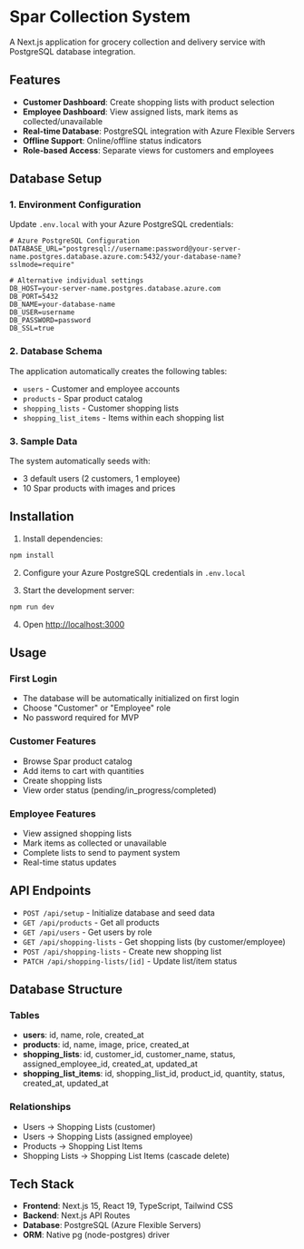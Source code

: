 # Spar Collection System

A Next.js application for grocery collection and delivery service with PostgreSQL database integration.

## Features

- **Customer Dashboard**: Create shopping lists with product selection
- **Employee Dashboard**: View assigned lists, mark items as collected/unavailable
- **Real-time Database**: PostgreSQL integration with Azure Flexible Servers
- **Offline Support**: Online/offline status indicators
- **Role-based Access**: Separate views for customers and employees

## Database Setup

### 1. Environment Configuration

Update `.env.local` with your Azure PostgreSQL credentials:

```env
# Azure PostgreSQL Configuration
DATABASE_URL="postgresql://username:password@your-server-name.postgres.database.azure.com:5432/your-database-name?sslmode=require"

# Alternative individual settings
DB_HOST=your-server-name.postgres.database.azure.com
DB_PORT=5432
DB_NAME=your-database-name
DB_USER=username
DB_PASSWORD=password
DB_SSL=true
```

### 2. Database Schema

The application automatically creates the following tables:
- `users` - Customer and employee accounts
- `products` - Spar product catalog
- `shopping_lists` - Customer shopping lists
- `shopping_list_items` - Items within each shopping list

### 3. Sample Data

The system automatically seeds with:
- 3 default users (2 customers, 1 employee)
- 10 Spar products with images and prices

## Installation

1. Install dependencies:
```bash
npm install
```

2. Configure your Azure PostgreSQL credentials in `.env.local`

3. Start the development server:
```bash
npm run dev
```

4. Open [http://localhost:3000](http://localhost:3000)

## Usage

### First Login
- The database will be automatically initialized on first login
- Choose "Customer" or "Employee" role
- No password required for MVP

### Customer Features
- Browse Spar product catalog
- Add items to cart with quantities
- Create shopping lists
- View order status (pending/in_progress/completed)

### Employee Features
- View assigned shopping lists
- Mark items as collected or unavailable
- Complete lists to send to payment system
- Real-time status updates

## API Endpoints

- `POST /api/setup` - Initialize database and seed data
- `GET /api/products` - Get all products
- `GET /api/users` - Get users by role
- `GET /api/shopping-lists` - Get shopping lists (by customer/employee)
- `POST /api/shopping-lists` - Create new shopping list
- `PATCH /api/shopping-lists/[id]` - Update list/item status

## Database Structure

### Tables
- **users**: id, name, role, created_at
- **products**: id, name, image, price, created_at
- **shopping_lists**: id, customer_id, customer_name, status, assigned_employee_id, created_at, updated_at
- **shopping_list_items**: id, shopping_list_id, product_id, quantity, status, created_at, updated_at

### Relationships
- Users → Shopping Lists (customer)
- Users → Shopping Lists (assigned employee)
- Products → Shopping List Items
- Shopping Lists → Shopping List Items (cascade delete)

## Tech Stack

- **Frontend**: Next.js 15, React 19, TypeScript, Tailwind CSS
- **Backend**: Next.js API Routes
- **Database**: PostgreSQL (Azure Flexible Servers)
- **ORM**: Native pg (node-postgres) driver
